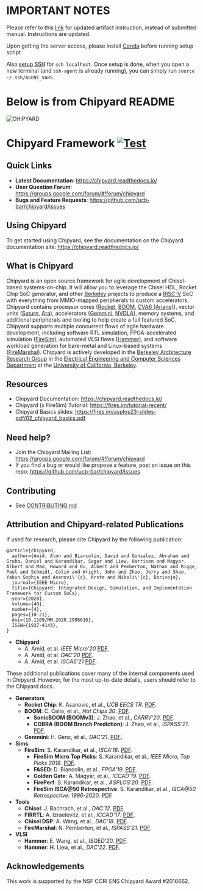 # IMPORTANT NOTES

Please refer to this [link](https://seahk.github.io/data/supernova_asplos.pdf) for updated artifact instruction, instead of submitted manual.
Instructions are updated.

Upon getting the server access, please install [Conda](https://chipyard.readthedocs.io/en/latest/Chipyard-Basics/Initial-Repo-Setup.html#default-requirements-installation) before running setup script

Also [setup SSH](https://docs.fires.im/en/main/Local-FPGA-Initial-Setup.html#non-sudo-setup) for `ssh localhost`. Once setup is done, when you open a new terminal (and `ssh-agent` is already running), you can simply run `source ~/.ssh/AGENT_VARS`.


# Below is from Chipyard README

![CHIPYARD](https://github.com/ucb-bar/chipyard/raw/main/docs/_static/images/chipyard-logo-full.png)

# Chipyard Framework [![Test](https://github.com/ucb-bar/chipyard/actions/workflows/chipyard-run-tests.yml/badge.svg)](https://github.com/ucb-bar/chipyard/actions)

## Quick Links

* **Latest Documentation**: https://chipyard.readthedocs.io/
* **User Question Forum**: https://groups.google.com/forum/#!forum/chipyard
* **Bugs and Feature Requests**: https://github.com/ucb-bar/chipyard/issues

## Using Chipyard

To get started using Chipyard, see the documentation on the Chipyard documentation site: https://chipyard.readthedocs.io/

## What is Chipyard

Chipyard is an open source framework for agile development of Chisel-based systems-on-chip.
It will allow you to leverage the Chisel HDL, Rocket Chip SoC generator, and other [Berkeley][berkeley] projects to produce a [RISC-V][riscv] SoC with everything from MMIO-mapped peripherals to custom accelerators.
Chipyard contains processor cores ([Rocket][rocket-chip], [BOOM][boom], [CVA6 (Ariane)][cva6]), vector units ([Saturn](saturn), [Ara](ara)), accelerators ([Gemmini][gemmini], [NVDLA][nvdla]), memory systems, and additional peripherals and tooling to help create a full featured SoC.
Chipyard supports multiple concurrent flows of agile hardware development, including software RTL simulation, FPGA-accelerated simulation ([FireSim][firesim]), automated VLSI flows ([Hammer][hammer]), and software workload generation for bare-metal and Linux-based systems ([FireMarshal][firemarshal]).
Chipyard is actively developed in the [Berkeley Architecture Research Group][ucb-bar] in the [Electrical Engineering and Computer Sciences Department][eecs] at the [University of California, Berkeley][berkeley].

## Resources

* Chipyard Documentation: https://chipyard.readthedocs.io/
* Chipyard (x FireSim) Tutorial: https://fires.im/tutorial-recent/
* Chipyard Basics slides: https://fires.im/asplos23-slides-pdf/02_chipyard_basics.pdf

## Need help?

* Join the Chipyard Mailing List: https://groups.google.com/forum/#!forum/chipyard
* If you find a bug or would like propose a feature, post an issue on this repo: https://github.com/ucb-bar/chipyard/issues

## Contributing

* See [CONTRIBUTING.md](/CONTRIBUTING.md)

## Attribution and Chipyard-related Publications

If used for research, please cite Chipyard by the following publication:

```
@article{chipyard,
  author={Amid, Alon and Biancolin, David and Gonzalez, Abraham and Grubb, Daniel and Karandikar, Sagar and Liew, Harrison and Magyar,   Albert and Mao, Howard and Ou, Albert and Pemberton, Nathan and Rigge, Paul and Schmidt, Colin and Wright, John and Zhao, Jerry and Shao, Yakun Sophia and Asanovi\'{c}, Krste and Nikoli\'{c}, Borivoje},
  journal={IEEE Micro},
  title={Chipyard: Integrated Design, Simulation, and Implementation Framework for Custom SoCs},
  year={2020},
  volume={40},
  number={4},
  pages={10-21},
  doi={10.1109/MM.2020.2996616},
  ISSN={1937-4143},
}
```

* **Chipyard**
    * A. Amid, et al. *IEEE Micro'20* [PDF](https://ieeexplore.ieee.org/document/9099108).
    * A. Amid, et al. *DAC'20* [PDF](https://ieeexplore.ieee.org/document/9218756).
    * A. Amid, et al. *ISCAS'21* [PDF](https://ieeexplore.ieee.org/abstract/document/9401515).

These additional publications cover many of the internal components used in Chipyard. However, for the most up-to-date details, users should refer to the Chipyard docs.

* **Generators**
    * **Rocket Chip**: K. Asanovic, et al., *UCB EECS TR*. [PDF](http://www2.eecs.berkeley.edu/Pubs/TechRpts/2016/EECS-2016-17.pdf).
    * **BOOM**: C. Celio, et al., *Hot Chips 30*. [PDF](https://old.hotchips.org/hc30/1conf/1.03_Berkeley_BROOM_HC30.Berkeley.Celio.v02.pdf).
      * **SonicBOOM (BOOMv3)**: J. Zhao, et al., *CARRV'20*. [PDF](https://carrv.github.io/2020/papers/CARRV2020_paper_15_Zhao.pdf).
      * **COBRA (BOOM Branch Prediction)**: J. Zhao, et al., *ISPASS'21*. [PDF](https://ieeexplore.ieee.org/document/9408173).
    * **Gemmini**: H. Genc, et al., *DAC'21*. [PDF](https://arxiv.org/pdf/1911.09925).
* **Sims**
    * **FireSim**: S. Karandikar, et al., *ISCA'18*. [PDF](https://sagark.org/assets/pubs/firesim-isca2018.pdf).
        * **FireSim Micro Top Picks**: S. Karandikar, et al., *IEEE Micro, Top Picks 2018*. [PDF](https://sagark.org/assets/pubs/firesim-micro-top-picks2018.pdf).
        * **FASED**: D. Biancolin, et al., *FPGA'19*. [PDF](https://people.eecs.berkeley.edu/~biancolin/papers/fased-fpga19.pdf).
        * **Golden Gate**: A. Magyar, et al., *ICCAD'19*. [PDF](https://davidbiancolin.github.io/papers/goldengate-iccad19.pdf).
        * **FirePerf**: S. Karandikar, et al., *ASPLOS'20*. [PDF](https://sagark.org/assets/pubs/fireperf-asplos2020.pdf).
        * **FireSim ISCA@50 Retrospective**: S. Karandikar, et al., *ISCA@50 Retrospective: 1996-2020*. [PDF](https://sites.coecis.cornell.edu/isca50retrospective/files/2023/06/Karandikar_2018_FireSim.pdf)
* **Tools**
    * **Chisel**: J. Bachrach, et al., *DAC'12*. [PDF](https://people.eecs.berkeley.edu/~krste/papers/chisel-dac2012.pdf).
    * **FIRRTL**: A. Izraelevitz, et al., *ICCAD'17*. [PDF](https://ieeexplore.ieee.org/document/8203780).
    * **Chisel DSP**: A. Wang, et al., *DAC'18*. [PDF](https://ieeexplore.ieee.org/document/8465790).
    * **FireMarshal**: N. Pemberton, et al., *ISPASS'21*. [PDF](https://ieeexplore.ieee.org/document/9408192).
* **VLSI**
    * **Hammer**: E. Wang, et al., *ISQED'20*. [PDF](https://www.isqed.org/English/Archives/2020/Technical_Sessions/113.html).
    * **Hammer**: H. Liew, et al., *DAC'22*. [PDF](https://dl.acm.org/doi/abs/10.1145/3489517.3530672).

## Acknowledgements

This work is supported by the NSF CCRI ENS Chipyard Award #2016662.

[hammer]:https://github.com/ucb-bar/hammer
[firesim]:https://fires.im
[ucb-bar]: http://bar.eecs.berkeley.edu
[eecs]: https://eecs.berkeley.edu
[berkeley]: https://berkeley.edu
[riscv]: https://riscv.org/
[rocket-chip]: https://github.com/freechipsproject/rocket-chip
[boom]: https://github.com/riscv-boom/riscv-boom
[firemarshal]: https://github.com/firesim/FireMarshal/
[cva6]: https://github.com/openhwgroup/cva6/
[gemmini]: https://github.com/ucb-bar/gemmini
[nvdla]: http://nvdla.org/
[saturn]: https://github.com/ucb-bar/saturn-vectors
[ara]: https://github.com/pulp-platform/ara
